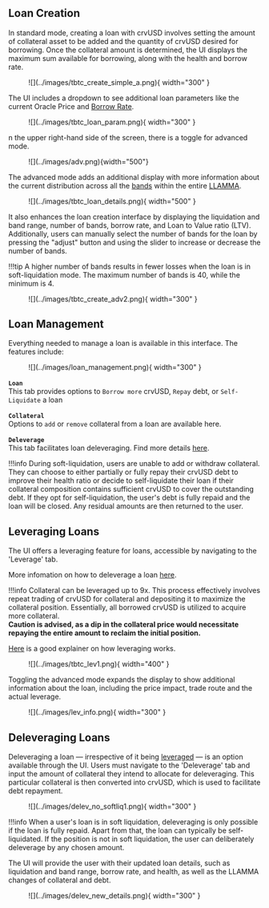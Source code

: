 <h1> </h1>

## **Loan Creation**

In standard mode, creating a loan with crvUSD involves setting the amount of collateral asset to be added and the quantity of crvUSD desired for borrowing. Once the collateral amount is determined, the UI displays the maximum sum available for borrowing, along with the health and borrow rate.

<figure markdown>
  ![](../images/tbtc_create_simple_a.png){ width="300" }
  <figcaption></figcaption>
</figure>


The UI includes a dropdown to see additional loan parameters like the current Oracle Price and [Borrow Rate](/crvusd/understanding-tokenomics#borrow-rate).

<figure markdown>
  ![](../images/tbtc_loan_param.png){ width="300" }
  <figcaption></figcaption>
</figure>


n the upper right-hand side of the screen, there is a toggle for advanced mode.


<figure markdown>
  ![](../images/adv.png){width="500"}
  <figcaption></figcaption>
</figure>


The advanced mode adds an additional display with more information about the current distribution across all the [bands](/crvusd/understanding-tokenomics#bands) within the entire [LLAMMA](/crvusd/understanding-tokenomics#llamma). 

<figure markdown>
![](../images/tbtc_loan_details.png){ width="500" }
<figcaption></figcaption>
</figure>


It also enhances the loan creation interface by displaying the liquidation and band range, number of bands, borrow rate, and Loan to Value ratio (LTV). Additionally, users can manually select the number of bands for the loan by pressing the "adjust" button and using the slider to increase or decrease the number of bands.

!!!tip
    A higher number of bands results in fewer losses when the loan is in soft-liquidation mode. The maximum number of bands is 40, while the minimum is 4.

<figure markdown>
  ![](../images/tbtc_create_adv2.png){ width="300" }
  <figcaption></figcaption>
</figure>


## **Loan Management**

Everything needed to manage a loan is available in this interface. The features include:

<figure markdown>
  ![](../images/loan_management.png){ width="300" }
  <figcaption></figcaption>
</figure>


**`Loan`**   
This tab provides options to `Borrow more` crvUSD, `Repay` debt, or `Self-Liquidate` a loan


**`Collateral`**  
Options to `add` or `remove` collateral from a loan are available here.

**`Deleverage`**   
This tab facilitates loan deleveraging. Find more details [here](#deleveraging-loans).

!!!info
    During soft-liquidation, users are unable to add or withdraw collateral. They can choose to either partially or fully repay their crvUSD debt to improve their health ratio or decide to self-liquidate their loan if their collateral composition contains sufficient crvUSD to cover the outstanding debt. If they opt for self-liquidation, the user's debt is fully repaid and the loan will be closed. Any residual amounts are then returned to the user.


## **Leveraging Loans**
The UI offers a leveraging feature for loans, accessible by navigating to the 'Leverage' tab.

More infomation on how to deleverage a loan [here](#deleveraging-loans).

!!!info
    Collateral can be leveraged up to 9x. This process effectively involves repeat trading of crvUSD for collateral and depositing it to maximize the collateral position. Essentially, all borrowed crvUSD is utilized to acquire more collateral.  
    **Caution is advised, as a dip in the collateral price would necessitate repaying the entire amount to reclaim the initial position.**

[Here](https://curve.substack.com/p/august-15-2023-all-or-nothing) is a good explainer on how leveraging works. 

<figure markdown>
![](../images/tbtc_lev1.png){ width="400" }
<figcaption></figcaption>
</figure>

Toggling the advanced mode expands the display to show additional information about the loan, including the price impact, trade route and the actual leverage.

<figure markdown>
![](../images/lev_info.png){ width="300" }
<figcaption></figcaption>
</figure>


## **Deleveraging Loans**
Deleveraging a loan — irrespective of it being [leveraged](../crvusd/loan-creation.md#leveraging-loans)  — is an option available through the UI. Users must navigate to the 'Deleverage' tab and input the amount of collateral they intend to allocate for deleveraging. This particular collateral is then converted into crvUSD, which is used to facilitate debt repayment.

<figure markdown>
  ![](../images/delev_no_softliq1.png){ width="300" }
  <figcaption></figcaption>
</figure>


!!!info
    When a user's loan is in soft liquidation, deleveraging is only possible if the loan is fully repaid. Apart from that, the loan can typically be self-liquidated. If the position is not in soft liquidation, the user can deliberately deleverage by any chosen amount.


The UI will provide the user with their updated loan details, such as liquidation and band range, borrow rate, and health, as well as the LLAMMA changes of collateral and debt.

<figure markdown>
![](../images/delev_new_details.png){ width="300" }
  <figcaption></figcaption>
</figure>